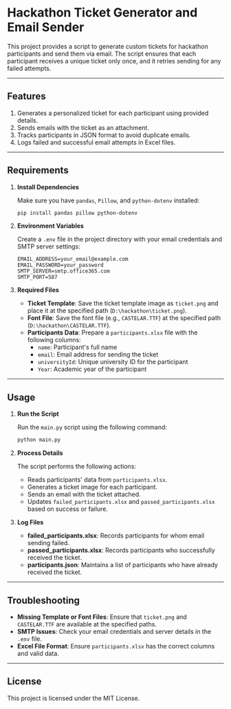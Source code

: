 
# Hackathon Ticket Generator and Email Sender

This project provides a script to generate custom tickets for hackathon participants and send them via email. 
The script ensures that each participant receives a unique ticket only once, and it retries sending for any 
failed attempts.

---

## Features

1. Generates a personalized ticket for each participant using provided details.
2. Sends emails with the ticket as an attachment.
3. Tracks participants in JSON format to avoid duplicate emails.
4. Logs failed and successful email attempts in Excel files.

---

## Requirements

1. **Install Dependencies**

   Make sure you have `pandas`, `Pillow`, and `python-dotenv` installed:
   ```bash
   pip install pandas pillow python-dotenv
   ```

2. **Environment Variables**

   Create a `.env` file in the project directory with your email credentials and SMTP server settings:
   ```env
   EMAIL_ADDRESS=your_email@example.com
   EMAIL_PASSWORD=your_password
   SMTP_SERVER=smtp.office365.com
   SMTP_PORT=587
   ```

3. **Required Files**

   - **Ticket Template**: Save the ticket template image as `ticket.png` and place it at the specified path (`D:\hackathon\ticket.png`).
   - **Font File**: Save the font file (e.g., `CASTELAR.TTF`) at the specified path (`D:\hackathon\CASTELAR.TTF`).
   - **Participants Data**: Prepare a `participants.xlsx` file with the following columns:
     - `name`: Participant's full name
     - `email`: Email address for sending the ticket
     - `universityId`: Unique university ID for the participant
     - `Year`: Academic year of the participant

---

## Usage

1. **Run the Script**

   Run the `main.py` script using the following command:
   ```bash
   python main.py
   ```

2. **Process Details**

   The script performs the following actions:
   - Reads participants' data from `participants.xlsx`.
   - Generates a ticket image for each participant.
   - Sends an email with the ticket attached.
   - Updates `failed_participants.xlsx` and `passed_participants.xlsx` based on success or failure.

3. **Log Files**
   - **failed_participants.xlsx**: Records participants for whom email sending failed.
   - **passed_participants.xlsx**: Records participants who successfully received the ticket.
   - **participants.json**: Maintains a list of participants who have already received the ticket.

---

## Troubleshooting

- **Missing Template or Font Files**: Ensure that `ticket.png` and `CASTELAR.TTF` are available at the specified paths.
- **SMTP Issues**: Check your email credentials and server details in the `.env` file.
- **Excel File Format**: Ensure `participants.xlsx` has the correct columns and valid data.

---

## License
This project is licensed under the MIT License.
